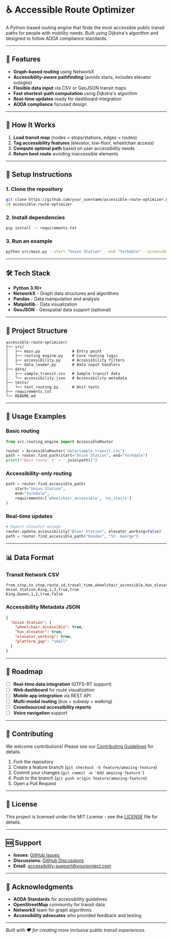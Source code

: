 # ♿ Accessible Route Optimizer

A Python-based routing engine that finds the most accessible public transit paths for people with mobility needs. Built using Dijkstra's algorithm and designed to follow AODA compliance standards.

---

## 🚀 Features

- **Graph-based routing** using NetworkX
- **Accessibility-aware pathfinding** (avoids stairs, includes elevator outages)
- **Flexible data input** via CSV or GeoJSON transit maps
- **Fast shortest-path computation** using Dijkstra's algorithm
- **Real-time updates** ready for dashboard integration
- **AODA compliance** focused design

---

## 🧠 How It Works

1. **Load transit map** (nodes = stops/stations, edges = routes)
2. **Tag accessibility features** (elevator, low-floor, wheelchair access)
3. **Compute optimal path** based on user accessibility needs
4. **Return best route** avoiding inaccessible elements

---

## 🔧 Setup Instructions

### 1. Clone the repository
```bash
git clone https://github.com/your_username/accessible-route-optimizer.git
cd accessible-route-optimizer
```

### 2. Install dependencies
```bash
pip install -r requirements.txt
```

### 3. Run an example
```bash
python src/main.py --start "Union Station" --end "Yorkdale" --accessible-only
```

---

## 🛠 Tech Stack

- **Python 3.10+**
- **NetworkX** - Graph data structures and algorithms
- **Pandas** - Data manipulation and analysis
- **Matplotlib** - Data visualization
- **GeoJSON** - Geospatial data support (optional)

---

## 📁 Project Structure

```
accessible-route-optimizer/
├── src/
│   ├── main.py              # Entry point
│   ├── routing_engine.py    # Core routing logic
│   ├── accessibility.py     # Accessibility filters
│   └── data_loader.py       # Data input handlers
├── data/
│   ├── sample_transit.csv   # Sample transit data
│   └── accessibility.json   # Accessibility metadata
├── tests/
│   └── test_routing.py      # Unit tests
├── requirements.txt
└── README.md
```

---

## 🚌 Usage Examples

### Basic routing
```python
from src.routing_engine import AccessibleRouter

router = AccessibleRouter('data/sample_transit.csv')
path = router.find_path(start="Union Station", end="Yorkdale")
print(f"Best route: {' → '.join(path)}")
```

### Accessibility-only routing
```python
path = router.find_accessible_path(
    start="Union Station", 
    end="Yorkdale",
    requirements=['wheelchair_accessible', 'no_stairs']
)
```

### Real-time updates
```python
# Report elevator outage
router.update_accessibility("Bloor Station", elevator_working=False)
path = router.find_accessible_path("Dundas", "St. George")
```

---

## 📊 Data Format

### Transit Network CSV
```csv
from_stop,to_stop,route_id,travel_time,wheelchair_accessible,has_elevator
Union Station,King,1,3,true,true
King,Queen,1,2,true,false
```

### Accessibility Metadata JSON
```json
{
  "Union Station": {
    "wheelchair_accessible": true,
    "has_elevator": true,
    "elevator_working": true,
    "platform_gap": "small"
  }
}
```

---

## 🎯 Roadmap

- [ ] **Real-time data integration** (GTFS-RT support)
- [ ] **Web dashboard** for route visualization
- [ ] **Mobile app integration** via REST API
- [ ] **Multi-modal routing** (bus + subway + walking)
- [ ] **Crowdsourced accessibility reports**
- [ ] **Voice navigation** support

---

## 🤝 Contributing

We welcome contributions! Please see our [Contributing Guidelines](CONTRIBUTING.md) for details.

1. Fork the repository
2. Create a feature branch (`git checkout -b feature/amazing-feature`)
3. Commit your changes (`git commit -m 'Add amazing feature'`)
4. Push to the branch (`git push origin feature/amazing-feature`)
5. Open a Pull Request

---

## 📜 License

This project is licensed under the MIT License - see the [LICENSE](LICENSE) file for details.

---

## 🆘 Support

- **Issues**: [GitHub Issues](https://github.com/your_username/accessible-route-optimizer/issues)
- **Discussions**: [GitHub Discussions](https://github.com/your_username/accessible-route-optimizer/discussions)
- **Email**: accessibility-support@yourproject.com

---

## 🙏 Acknowledgments

- **AODA Standards** for accessibility guidelines
- **OpenStreetMap** community for transit data
- **NetworkX** team for graph algorithms
- **Accessibility advocates** who provided feedback and testing

---

*Built with ❤️ for creating more inclusive public transit experiences.*
